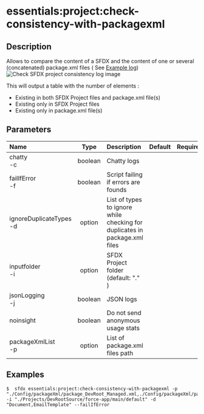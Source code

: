 <!-- This file has been generated with command 'sfdx hardis:doc:plugin:generate'. Please do not update it manually or it may be overwritten -->
# essentials:project:check-consistency-with-packagexml

## Description

Allows to compare the content of a SFDX and the content of one or several (concatenated) package.xml files ( See [Example log](https://github.com/nvuillam/sfdx-essentials/blob/master/examples/check-sfdx-project-consistency.log)) ![Check SFDX project consistency log image](https://github.com/nvuillam/sfdx-essentials/raw/master/examples/check-sfdx-project-consistency-log.png "Check SFDX project consistency log image")

  This will output a table with the number of elements :

  - Existing in both SFDX Project files and package.xml file(s)
  - Existing only in SFDX Project files
  - Existing only in package.xml file(s)
  

## Parameters

|Name|Type|Description|Default|Required|Options|
|:---|:--:|:----------|:-----:|:------:|:-----:|
|chatty<br/>-c|boolean|Chatty logs||||
|failIfError<br/>-f|boolean|Script failing if errors are founds||||
|ignoreDuplicateTypes<br/>-d|option|List of types to ignore while checking for duplicates in package.xml files||||
|inputfolder<br/>-i|option|SFDX Project folder (default: "." )||||
|jsonLogging<br/>-j|boolean|JSON logs||||
|noinsight|boolean|Do not send anonymous usage stats||||
|packageXmlList<br/>-p|option|List of package.xml files path||||

## Examples

```shell
$  sfdx essentials:project:check-consistency-with-packagexml -p "./Config/packageXml/package_DevRoot_Managed.xml,./Config/packageXml/package_DevRoot_xDemo.xml" -i "./Projects/DevRootSource/force-app/main/default" -d "Document,EmailTemplate" --failIfError
```


